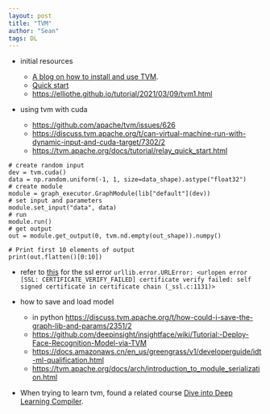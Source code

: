 ```yaml
---
layout: post
title: "TVM"
author: "Sean"
tags: DL
---
```


- initial resources 
  - [A blog on how to install and use TVM](https://jishuin.proginn.com/p/763bfbd4ecbd). 
  - [Quick start](https://zhuanlan.zhihu.com/p/443276639)
  - https://elliothe.github.io/tutorial/2021/03/09/tvm1.html
  
- using tvm with cuda 
  - https://github.com/apache/tvm/issues/626 
  - https://discuss.tvm.apache.org/t/can-virtual-machine-run-with-dynamic-input-and-cuda-target/7302/2
  - https://tvm.apache.org/docs/tutorial/relay_quick_start.html
```
# create random input
dev = tvm.cuda()
data = np.random.uniform(-1, 1, size=data_shape).astype("float32")
# create module
module = graph_executor.GraphModule(lib["default"](dev))
# set input and parameters
module.set_input("data", data)
# run
module.run()
# get output
out = module.get_output(0, tvm.nd.empty(out_shape)).numpy()

# Print first 10 elements of output
print(out.flatten()[0:10])
```
  
- refer to [this](https://stackoverflow.com/a/28052583) for the ssl error `urllib.error.URLError: <urlopen error [SSL: CERTIFICATE_VERIFY_FAILED] certificate verify failed: self signed certificate in certificate chain (_ssl.c:1131)>`
  
- how to save and load model 
  - in python https://discuss.tvm.apache.org/t/how-could-i-save-the-graph-lib-and-params/2351/2
  - https://github.com/deepinsight/insightface/wiki/Tutorial:-Deploy-Face-Recognition-Model-via-TVM
  - https://docs.amazonaws.cn/en_us/greengrass/v1/developerguide/idt-ml-qualification.html
  - https://tvm.apache.org/docs/arch/introduction_to_module_serialization.html
  
- When trying to learn tvm, found a related course [Dive into Deep Learning Compiler](https://tvm.d2l.ai/index.html).
